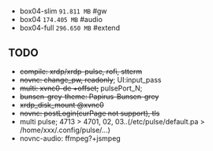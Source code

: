 # 

- box04-slim `91.811 MB` #gw
- box04 `174.405 MB` #audio
- box04-full `296.650 MB` #extend

## TODO

- ~~compile: xrdp/xrdp-pulse, rofi, stterm~~
- ~~novnc: change_pw, readonly~~; UI:input_pass
- ~~multi: xvnc0-de +offset;~~ pulsePort_N;
- ~~bunsen-grey-theme: Papirus-Bunsen-grey~~
- ~~xrdp_disk_mount @xvnc0~~
- ~~novnc: postLogin(curPage not support), tls~~
- multi pulse; 4713 > 4701, 02, 03..(/etc/pulse/default.pa > /home/xxx/.config/pulse/...)
- novnc-audio: ffmpeg?+jsmpeg
